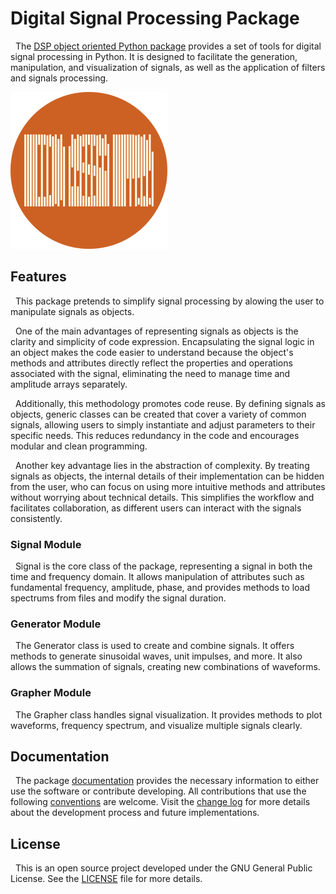 # Digital Signal Processing Package

&nbsp; The [DSP object oriented Python package](https://github.com/mrmalvicino/dsp) provides a set of tools for digital signal processing in Python. It is designed to facilitate the generation, manipulation, and visualization of signals, as well as the application of filters and signals processing.

![](/images/dsp_logo.png)

## Features

&nbsp; This package pretends to simplify signal processing by alowing the user to manipulate signals as objects.

&nbsp; One of the main advantages of representing signals as objects is the clarity and simplicity of code expression. Encapsulating the signal logic in an object makes the code easier to understand because the object's methods and attributes directly reflect the properties and operations associated with the signal, eliminating the need to manage time and amplitude arrays separately.

&nbsp; Additionally, this methodology promotes code reuse. By defining signals as objects, generic classes can be created that cover a variety of common signals, allowing users to simply instantiate and adjust parameters to their specific needs. This reduces redundancy in the code and encourages modular and clean programming.

&nbsp; Another key advantage lies in the abstraction of complexity. By treating signals as objects, the internal details of their implementation can be hidden from the user, who can focus on using more intuitive methods and attributes without worrying about technical details. This simplifies the workflow and facilitates collaboration, as different users can interact with the signals consistently.

### Signal Module

&nbsp; Signal is the core class of the package, representing a signal in both the time and frequency domain. It allows manipulation of attributes such as fundamental frequency, amplitude, phase, and provides methods to load spectrums from files and modify the signal duration.

### Generator Module

&nbsp; The Generator class is used to create and combine signals. It offers methods to generate sinusoidal waves, unit impulses, and more. It also allows the summation of signals, creating new combinations of waveforms.

### Grapher Module

&nbsp; The Grapher class handles signal visualization. It provides methods to plot waveforms, frequency spectrum, and visualize multiple signals clearly.

## Documentation

&nbsp; The package [documentation](https://mrmalvicino.github.io/dsp/documentation/html/index.html) provides the necessary information to either use the software or contribute developing.
All contributions that use the following [conventions](https://github.com/mrmalvicino/dsp/blob/main/documentation/CONTRIBUTING.md) are welcome.
Visit the [change log](https://github.com/mrmalvicino/dsp-package/blob/main/documentation/CHANGELOG.md) for more details about the development process and future implementations.

## License

&nbsp; This is an open source project developed under the GNU General Public License. See the [LICENSE](https://github.com/mrmalvicino/dsp/blob/main/LICENSE) file for more details.
